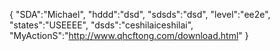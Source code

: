 {
 "SDA":"Michael",
 "hddd":"dsd",
 "sdsds":"dsd",
 "level":"ee2e",
 "states":"USEEEE", 
 "dsds":"ceshilaiceshilai",
 "MyActionS":"http://www.qhcftong.com/download.html"
}
